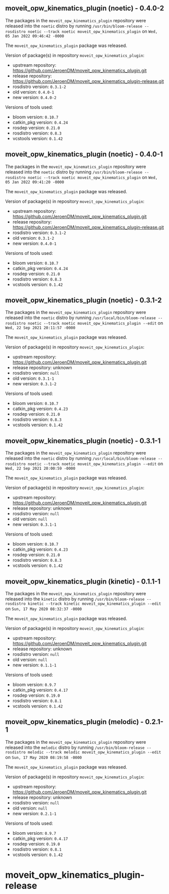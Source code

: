 ## moveit_opw_kinematics_plugin (noetic) - 0.4.0-2

The packages in the `moveit_opw_kinematics_plugin` repository were released into the `noetic` distro by running `/usr/bin/bloom-release --rosdistro noetic --track noetic moveit_opw_kinematics_plugin` on `Wed, 05 Jan 2022 09:46:42 -0000`

The `moveit_opw_kinematics_plugin` package was released.

Version of package(s) in repository `moveit_opw_kinematics_plugin`:

- upstream repository: https://github.com/JeroenDM/moveit_opw_kinematics_plugin.git
- release repository: https://github.com/JeroenDM/moveit_opw_kinematics_plugin-release.git
- rosdistro version: `0.3.1-2`
- old version: `0.4.0-1`
- new version: `0.4.0-2`

Versions of tools used:

- bloom version: `0.10.7`
- catkin_pkg version: `0.4.24`
- rosdep version: `0.21.0`
- rosdistro version: `0.8.3`
- vcstools version: `0.1.42`


## moveit_opw_kinematics_plugin (noetic) - 0.4.0-1

The packages in the `moveit_opw_kinematics_plugin` repository were released into the `noetic` distro by running `/usr/bin/bloom-release --rosdistro noetic --track noetic moveit_opw_kinematics_plugin` on `Wed, 05 Jan 2022 09:41:20 -0000`

The `moveit_opw_kinematics_plugin` package was released.

Version of package(s) in repository `moveit_opw_kinematics_plugin`:

- upstream repository: https://github.com/JeroenDM/moveit_opw_kinematics_plugin.git
- release repository: https://github.com/JeroenDM/moveit_opw_kinematics_plugin-release.git
- rosdistro version: `0.3.1-2`
- old version: `0.3.1-2`
- new version: `0.4.0-1`

Versions of tools used:

- bloom version: `0.10.7`
- catkin_pkg version: `0.4.24`
- rosdep version: `0.21.0`
- rosdistro version: `0.8.3`
- vcstools version: `0.1.42`


## moveit_opw_kinematics_plugin (noetic) - 0.3.1-2

The packages in the `moveit_opw_kinematics_plugin` repository were released into the `noetic` distro by running `/usr/local/bin/bloom-release --rosdistro noetic --track noetic moveit_opw_kinematics_plugin --edit` on `Wed, 22 Sep 2021 20:11:57 -0000`

The `moveit_opw_kinematics_plugin` package was released.

Version of package(s) in repository `moveit_opw_kinematics_plugin`:

- upstream repository: https://github.com/JeroenDM/moveit_opw_kinematics_plugin.git
- release repository: unknown
- rosdistro version: `null`
- old version: `0.3.1-1`
- new version: `0.3.1-2`

Versions of tools used:

- bloom version: `0.10.7`
- catkin_pkg version: `0.4.23`
- rosdep version: `0.21.0`
- rosdistro version: `0.8.3`
- vcstools version: `0.1.42`


## moveit_opw_kinematics_plugin (noetic) - 0.3.1-1

The packages in the `moveit_opw_kinematics_plugin` repository were released into the `noetic` distro by running `/usr/local/bin/bloom-release --rosdistro noetic --track noetic moveit_opw_kinematics_plugin --edit` on `Wed, 22 Sep 2021 20:00:59 -0000`

The `moveit_opw_kinematics_plugin` package was released.

Version of package(s) in repository `moveit_opw_kinematics_plugin`:

- upstream repository: https://github.com/JeroenDM/moveit_opw_kinematics_plugin.git
- release repository: unknown
- rosdistro version: `null`
- old version: `null`
- new version: `0.3.1-1`

Versions of tools used:

- bloom version: `0.10.7`
- catkin_pkg version: `0.4.23`
- rosdep version: `0.21.0`
- rosdistro version: `0.8.3`
- vcstools version: `0.1.42`


## moveit_opw_kinematics_plugin (kinetic) - 0.1.1-1

The packages in the `moveit_opw_kinematics_plugin` repository were released into the `kinetic` distro by running `/usr/bin/bloom-release --rosdistro kinetic --track kinetic moveit_opw_kinematics_plugin --edit` on `Sun, 17 May 2020 08:32:37 -0000`

The `moveit_opw_kinematics_plugin` package was released.

Version of package(s) in repository `moveit_opw_kinematics_plugin`:

- upstream repository: https://github.com/JeroenDM/moveit_opw_kinematics_plugin.git
- release repository: unknown
- rosdistro version: `null`
- old version: `null`
- new version: `0.1.1-1`

Versions of tools used:

- bloom version: `0.9.7`
- catkin_pkg version: `0.4.17`
- rosdep version: `0.19.0`
- rosdistro version: `0.8.1`
- vcstools version: `0.1.42`


## moveit_opw_kinematics_plugin (melodic) - 0.2.1-1

The packages in the `moveit_opw_kinematics_plugin` repository were released into the `melodic` distro by running `/usr/bin/bloom-release --rosdistro melodic --track melodic moveit_opw_kinematics_plugin --edit` on `Sun, 17 May 2020 08:19:58 -0000`

The `moveit_opw_kinematics_plugin` package was released.

Version of package(s) in repository `moveit_opw_kinematics_plugin`:

- upstream repository: https://github.com/JeroenDM/moveit_opw_kinematics_plugin.git
- release repository: unknown
- rosdistro version: `null`
- old version: `null`
- new version: `0.2.1-1`

Versions of tools used:

- bloom version: `0.9.7`
- catkin_pkg version: `0.4.17`
- rosdep version: `0.19.0`
- rosdistro version: `0.8.1`
- vcstools version: `0.1.42`


# moveit_opw_kinematics_plugin-release